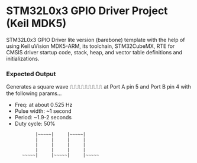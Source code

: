 # STM32L0x3 GPIO Driver Project (Keil MDK5)
STM32L0x3 GPIO Driver lite version (barebone) template with the help of using Keil uVision MDK5-ARM, its toolchain, STM32CubeMX, RTE for CMSIS driver startup code, stack, heap, and vector table definitions and initializations. 

### Expected Output
Generates a square wave ⎍⎍⎍⎍⎍⎍⎍⎍⎍ at Port A pin 5 and Port B pin 4 with the following params...
* Freq: at about 0.525 Hz
* Pulse width: ~1 second
* Period: ~1.9-2 seconds
* Duty cycle: 50%
```
           |~~~~~|     |~~~~~|
           |     |     |     |
           |     |     |     |
           |     |     |     |
      ~~~~~|     |~~~~~|     |~~~~~
```